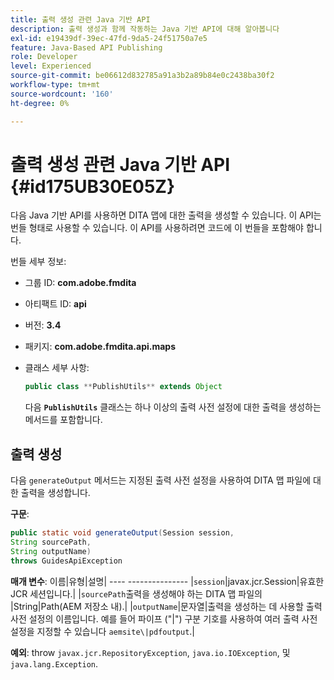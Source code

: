 ```yaml
---
title: 출력 생성 관련 Java 기반 API
description: 출력 생성과 함께 작동하는 Java 기반 API에 대해 알아봅니다
exl-id: e19439df-39ec-47fd-9da5-24f51750a7e5
feature: Java-Based API Publishing
role: Developer
level: Experienced
source-git-commit: be06612d832785a91a3b2a89b84e0c2438ba30f2
workflow-type: tm+mt
source-wordcount: '160'
ht-degree: 0%

---
```


# 출력 생성 관련 Java 기반 API {#id175UB30E05Z}

다음 Java 기반 API를 사용하면 DITA 맵에 대한 출력을 생성할 수 있습니다. 이 API는 번들 형태로 사용할 수 있습니다. 이 API를 사용하려면 코드에 이 번들을 포함해야 합니다.

번들 세부 정보:

- 그룹 ID: **com.adobe.fmdita**

- 아티팩트 ID: **api**

- 버전: **3.4**

- 패키지: ****com.adobe.fmdita.api.maps****

- 클래스 세부 사항:

  ```JAVA
  public class **PublishUtils** extends Object
  ```

  다음 **`PublishUtils`** 클래스는 하나 이상의 출력 사전 설정에 대한 출력을 생성하는 메서드를 포함합니다.


## 출력 생성

다음 ``generateOutput`` 메서드는 지정된 출력 사전 설정을 사용하여 DITA 맵 파일에 대한 출력을 생성합니다.

**구문**:

```JAVA
public static void generateOutput(Session session,
String sourcePath,
String outputName)
throws GuidesApiException
```

**매개 변수**: 이름|유형|설명| ---- --------------- |`session`|javax.jcr.Session|유효한 JCR 세션입니다.| |``sourcePath``출력을 생성해야 하는 DITA 맵 파일의 |String|Path\(AEM 저장소 내).| |``outputName``|문자열|출력을 생성하는 데 사용할 출력 사전 설정의 이름입니다. 예를 들어 파이프 \(&quot;\|&quot;\) 구분 기호를 사용하여 여러 출력 사전 설정을 지정할 수 있습니다 `aemsite\|pdfoutput`.|

**예외**: throw ``javax.jcr.RepositoryException``, `java.io.IOException`, 및 `java.lang.Exception`.
